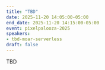 ```yaml
---
title: "TBD"
date: 2025-11-20 14:05:00-05:00
end_date: 2025-11-20 14:15:00-05:00
event: pixelpalooza-2025
speakers:
- tbd-moar-serverless
draft: false
---
```


TBD
